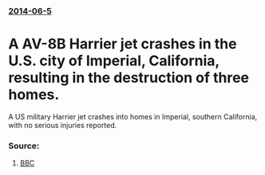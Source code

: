 ### [2014-06-5](/news/2014/06/5/index.md)

# A AV-8B Harrier jet crashes in the U.S. city of Imperial, California, resulting in the destruction of three homes.  

A US military Harrier jet crashes into homes in Imperial, southern California, with no serious injuries reported.


### Source:

1. [BBC](http://www.bbc.com/news/world-us-canada-27709387)
